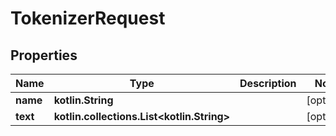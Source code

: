 
# TokenizerRequest

## Properties
| Name | Type | Description | Notes |
| ------------ | ------------- | ------------- | ------------- |
| **name** | **kotlin.String** |  |  [optional] |
| **text** | **kotlin.collections.List&lt;kotlin.String&gt;** |  |  [optional] |



